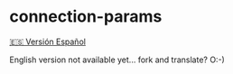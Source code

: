 # connection-params

[🇪🇸 Versión Español](./README_es.md)

English version not available yet... fork and translate? O:-)
